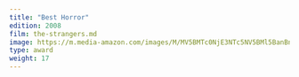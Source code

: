 ```yaml
---
title: "Best Horror"
edition: 2008
film: the-strangers.md
image: https://m.media-amazon.com/images/M/MV5BMTc0NjE3NTc5NV5BMl5BanBnXkFtZTcwMjc4NTAyNw@@._V1_FMjpg_UX1280_.jpg
type: award
weight: 17
---
```

